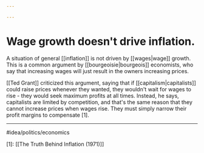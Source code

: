 ```yaml
---

---
```

# Wage growth doesn't drive inflation. 
A situation of general [[inflation]] is not driven by [[wages|wage]] growth. This is a common argument by [[bourgeoisie|bourgeois]] economists, who say that increasing wages will just result in the owners increasing prices. 

[[Ted Grant]] criticized this argument, saying that if [[capitalism|capitalists]] could raise prices whenever they wanted, they wouldn't wait for wages to rise - they would seek maximum profits at all times. Instead, he says, capitalists are limited by competition, and that's the same reason that they cannot increase prices when wages rise. They must simply narrow their profit margins to compensate [1]. 

---
#idea/politics/economics 

[1]: [[The Truth Behind Inflation (1971)]]